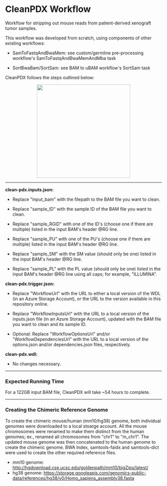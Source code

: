 # CleanPDX Workflow

Workflow for stripping out mouse reads from patient-derived xenograft tumor samples.

This workflow was developed from scratch, using components of other existing workflows:
* SamToFastqAndBwaMem: see custom/germline pre-processing workflow's SamToFastqAndBwaMemAndMba task

* SortBwaBam/SortSam: see BAM to uBAM workflow's SortSam task

CleanPDX follows the steps outlined below:

<p align="center"><img src="https://user-images.githubusercontent.com/107152811/206541260-7f603694-f270-4ffe-bfa4-649d82ccf180.png" width="300"></p>

---

**clean-pdx.inputs.json:** 

* Replace "input_bam" with the filepath to the BAM file you want to clean.

* Replace "sample_ID" with the sample ID of the BAM file you want to clean.

* Replace "sample_RGID" with one of the ID's (choose one if there are multiple) listed in the input BAM's header @RG line.

* Replace "sample_PU" with one of the PU's (choose one if there are multiple) listed in the input BAM's header @RG line.

* Replace "sample_SM" with the SM value (should only be one) listed in the input BAM's header @RG line.

* Replace "sample_PL" with the PL value (should only be one) listed in the input BAM's header @RG line using all caps; for example, "ILLUMINA".

**clean-pdx.trigger.json:**

* Replace "WorkflowUrl" with the URL to either a local version of the WDL (in an Azure Storage Account), or the URL to the version available in this repository online.

* Replace "WorkflowInputsUrl" with the URL to a local version of the inputs.json file (in an Azure Storage Account), updated with the BAM file you want to clean and its sample ID.

* Optional: Replace "WorkflowOptionsUrl" and/or "WorkflowDependenciesUrl" with the URL to a local version of the options.json and/or dependencies.json files, respectively.

**clean-pdx.wdl:**

* No changes necessary.

---

### Expected Running Time

For a 122GB input BAM file, CleanPDX will take ~54 hours to complete.

---

### Creating the Chimeric Reference Genome

To create the chimeric mouse/human (mm10/hg38) genome, both individual genomes were downloaded to a local stoarge account. All the mouse chromosomes were renamed to make them distinct from the human genomes; ex., renamed all chromosomes from "chr1" to "m_chr1". The updated mouse genome was then concatenated to the human genome to create the chimeric genome. BWA Index, samtools-faidx and samtools-dict were used to create the other required reference files.
* mm10 genome: http://hgdownload.cse.ucsc.edu/goldenpath/mm10/bigZips/latest/
* hg38 genome: https://storage.googleapis.com/genomics-public-data/references/hg38/v0/Homo_sapiens_assembly38.fasta
